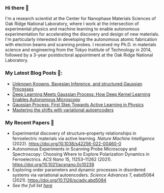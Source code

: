 ### Hi there 👋

I'm a research scientist at the Center for Nanophase Materials Sciences of Oak Ridge National Laboratory, where I work at the intersection of experimental physics and machine learning to enable autonomous experimentation for accelerating the discovery and design of new materials. I'm particularly interested in developing the autonomous atomic fabrication with electron beams and scanning probes. I received my Ph.D. in materials science and engineering from the Tokyo Institute of Technology in 2014, followed by a 3-year postdoctoral appointment at the Oak Ridge National Laboratory.

### My Latest Blog Posts 📖:
- [Unknown Knowns, Bayesian Inference, and structured Gaussian Processes](https://towardsdatascience.com/unknown-knowns-bayesian-inference-and-structured-gaussian-processes-why-domain-scientists-know-4659b7e924a4)
- [Deep Learning Meets Gaussian Process: How Deep Kernel Learning Enables Autonomous Microscopy](https://ziatdinovmax.medium.com/deep-learning-meets-gaussian-process-how-deep-kernel-learning-enables-autonomous-microscopy-58106574cfeb)
- [Gaussian Process: First Step Towards Active Learning in Physics](https://ziatdinovmax.medium.com/gaussian-process-first-step-towards-active-learning-in-physics-239a8b260579)
- [Mastering the shifts with variational autoencoders](https://towardsdatascience.com/mastering-the-shifts-with-variational-autoencoders-ca609ec84f1)

### My Recent Papers 📜
- Experimental discovery of structure–property relationships in ferroelectric materials via active learning. *Nature Machine Intelligence* (2022). https://doi.org/10.1038/s42256-022-00460-0
- Autonomous Experiments in Scanning Probe Microscopy and Spectroscopy: Choosing Where to Explore Polarization Dynamics in Ferroelectrics. *ACS Nano* 15, 11253–11262 (2021). https://doi.org/10.1021/acsnano.0c10239
- Exploring order parameters and dynamic processes in disordered systems via variational autoencoders. *Science Advances* 7, eabd5084 (2021). https://doi.org/10.1126/sciadv.abd5084
- *See the full list [here](https://scholar.google.com/citations?hl=en&user=YnSdOoUAAAAJ&view_op=list_works&sortby=pubdate)*
